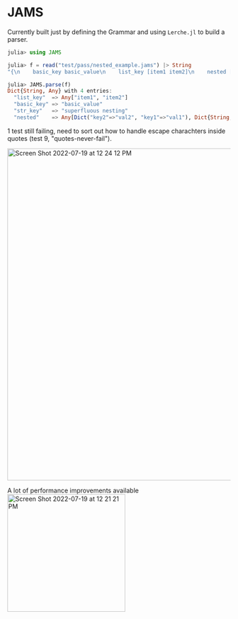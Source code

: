 # JAMS

Currently built just by defining the Grammar and using `Lerche.jl` to build a parser.

```julia
julia> using JAMS

julia> f = read("test/pass/nested_example.jams") |> String
"{\n    basic_key basic_value\n    list_key [item1 item2]\n    nested [\n        {\n            key1 val1 \n            key2 val2\n        }\n        {\n            key3 [val3 val4]\n        }\n    ]\n    str_key \"superfluous nesting\"\n}\n"

julia> JAMS.parse(f)
Dict{String, Any} with 4 entries:
  "list_key"  => Any["item1", "item2"]
  "basic_key" => "basic_value"
  "str_key"   => "superfluous nesting"
  "nested"    => Any[Dict("key2"=>"val2", "key1"=>"val1"), Dict{String, …
```

1 test still failing, need to sort out how to handle escape charachters inside quotes (test 9, "quotes-never-fail").

<img width="751" alt="Screen Shot 2022-07-19 at 12 24 12 PM" src="https://user-images.githubusercontent.com/12162406/179832064-c7cd2b52-46c4-45fb-8c0a-06a141b09ee5.png">

A lot of performance improvements available
<img width="266" alt="Screen Shot 2022-07-19 at 12 21 21 PM" src="https://user-images.githubusercontent.com/12162406/179831686-71a06f3c-ddc9-45b8-82ab-cb1a9bc2c62b.png">
